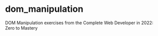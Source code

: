 # dom_manipulation
DOM Manipulation exercises from the Complete Web Developer in 2022: Zero to Mastery
